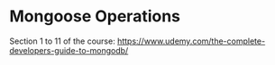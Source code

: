 # Mongoose Operations
Section 1 to 11 of the course: https://www.udemy.com/the-complete-developers-guide-to-mongodb/
